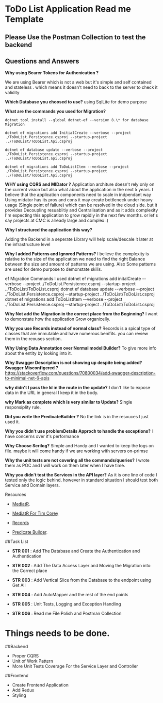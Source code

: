 # ToDo List Application Read me Template

## Please Use the Postman Collection to test the backend

## Questions and Answers

**Why using Bearer Tokens for Authenication ?**

We are using Bearer which is not a web but it's simple and self contained and stateless . which means it doesn't need to back to the server to check it validity

**Which Database you choosed to use?**
using SqlLite for demo purpose

**What are the commands you used for Migration?**

```
dotnet tool install --global dotnet-ef --version 8.\* for database Migration

dotnet ef migrations add InitialCreate --verbose --project ./ToDoList.Persistence.csproj --startup-project ../ToDoList/ToDoList.Api.csproj

dotnet ef database update --verbose --project ./ToDoList.Persistence.csproj --startup-project ../ToDoList/ToDoList.api.csproj

dotnet ef migrations add ToDoListItem --verbose --project ./ToDoList.Persistence.csproj --startup-project ../ToDoList/ToDoList.Api.csproj
```

**WHY using CQRS and MIDator ?**
Application architure doesn't rely only on the current vision but also what about the application in the next 5 years. I believe that the application components need to scale in indpendant way
Using midator has its pros and cons it may create bottleneck under heavy usage (Single point of failure) which can be resolved in the cloud side. but it provides Decoupling resuablitiy and Centralisation
and as it adds complexity I'm expecting this application to grow rapidly in the next few months. or let's say projects at CMC is already large and complex :)

**Why I structured the application this way?**

Adding the Backend in a seperate Library will help scale/descale it later at the infrastructure level

**Why I added Patterns and Ignored Patterns?**
I believe the complexity is relative to the size of the application we need to find the right Balance between the size and amount of patterns we are using. Also Some patterns are used for demo purpose
to demonstate skills.

ef Migration Commands I used
dotnet ef migrations add initalCreate --verbose --project ./ToDoList.Persistence.csproj --startup-project ../ToDoList/ToDoList.csproj
dotnet ef database update --verbose --project ./ToDoList.Persistence.csproj --startup-project ../ToDoList/ToDoList.csproj
dotnet ef migrations add ToDoListItem --verbose --project ./ToDoList.Persistence.csproj --startup-project ../ToDoList/ToDoList.csproj

**Why Not add the Migration in the correct place from the Beginning?**
I want to demonstate how the application Grow organicelly.

**Why you use Records instead of normal class?**
Records is a spical type of classes that are immutable and have numerous benifits. you can review them in the reouses section.

**Why Using Data Annotation over Normal model Builder?**
To give more info about the entity by looking into it.

**Why Swagger Description is not showing up despite being added? Swagger Misconfigered ?**
https://stackoverflow.com/questions/70800034/add-swagger-description-to-minimal-net-6-apis

**why didn't I pass the Id in the route in the update?**
I don't like to expose data in the URL in general I keep it in the body.

**why Mark as complete which is very similar to Update?**
Single responsiplity rule.

**Did you write the PredicateBuilder ?**
No the link is in the resouces I just used it.

**Why you didn't use problemDetails Approch to handle the exceptions?**
I have concerns over it's performance

**Why Choose Serilog?**
Simple and Handy and I wanted to keep the logs on file. maybe it will come handy if we are working with servers on-primse

**Why the unit tests are not covering all the commands/queries?**
I wrote them as POC and I will work on them later when I have time.

**Why you didn't test the Services in the API layer?**
As it is one line of code I tested only the logic behind. however in standard situation I should test both Service and Domain layers.

Resources

- [MediatR](https://www.gofpattern.com/design-patterns/module6/benefits-pitfalls-mediatorPattern.php).

- [MediatR For Tim Corey](https://www.youtube.com/watch?v=yozD5Tnd8nw)

- [Records](https://medium.com/codex/start-using-c-records-for-dtos-instead-of-regular-classes-1f84bd5997ca)
- [Predicate Builder](https://www.albahari.com/nutshell/predicatebuilder.aspx).

##Task List

- **STR 001** : Add The Database and Create the Authentication and Authentication

- **STR 002** : Add The Data Access Layer and Moving the Migration into the Correct place

- **STR 003** : Add Vertical Slice from the Database to the endpoint using Get All

- **STR 004** : Add AutoMapper and the rest of the end points

- **STR 005** : Unit Tests, Logging and Exception Handling

- **STR 006** : Read me File Polish and Postman Collection

# Things needs to be done.

##Backend

- Proper CQRS
- Unit of Work Pattern
- More Unit Tests Coverage For the Service Layer and Controller

##Frontend

- Create Frontend Application
- Add Redux
- Styling
